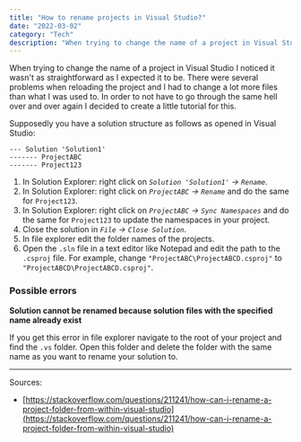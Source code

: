 ```yaml
---
title: "How to rename projects in Visual Studio?"
date: "2022-03-02"
category: "Tech"
description: "When trying to change the name of a project in Visual Studio I noticed it wasn't as straightforward as I expected it to be. There were several problems when reloading the project and I had to change a lot more files than what I was used to. In order to not have to go through the same hell over and over again I decided to create a little tutorial for this."
---
```


When trying to change the name of a project in Visual Studio I noticed it wasn't as straightforward as I expected it to be. There were several problems when reloading the project and I had to change a lot more files than what I was used to. In order to not have to go through the same hell over and over again I decided to create a little tutorial for this.

Supposedly you have a solution structure as follows as opened in Visual Studio:

```
--- Solution 'Solution1'
------- ProjectABC
------- Project123
```

1. In Solution Explorer: right click on _`Solution 'Solution1'` → `Rename`_.
2. In Solution Explorer: right click on _`ProjectABC` → `Rename`_ and do the same for `Project123`.
3. In Solution Explorer: right click on _`ProjectABC` → `Sync Namespaces`_ and do the same for `Project123` to update the namespaces in your project.
4. Close the solution in _`File` → `Close Solution`_.
5. In file explorer edit the folder names of the projects.
6. Open the `.sln` file in a text editor like Notepad and edit the path to the `.csproj` file. For example, change `"ProjectABC\ProjectABCD.csproj"` to `"ProjectABCD\ProjectABCD.csproj"`.

### Possible errors

**Solution cannot be renamed because solution files with the specified name already exist**

If you get this error in file explorer navigate to the root of your project and find the `.vs` folder. Open this folder and delete the folder with the same name as you want to rename your solution to.

---

Sources:

-   [https://stackoverflow.com/questions/211241/how-can-i-rename-a-project-folder-from-within-visual-studio](https://stackoverflow.com/questions/211241/how-can-i-rename-a-project-folder-from-within-visual-studio)
